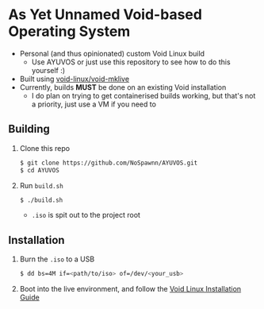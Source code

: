 # As Yet Unnamed Void-based Operating System

- Personal (and thus opinionated) custom Void Linux build
    - Use AYUVOS or just use this repository to see how to do this yourself :)
- Built using [void-linux/void-mklive](https://github.com/void-linux/void-mklive)
- Currently, builds **MUST** be done on an existing Void installation
    - I do plan on trying to get containerised builds working, but that's not a priority, just use a VM if you need to

## Building

1. Clone this repo

    ```sh
    $ git clone https://github.com/NoSpawnn/AYUVOS.git
    $ cd AYUVOS
    ```

2. Run `build.sh`

    ```sh
    $ ./build.sh
    ```

    - `.iso` is spit out to the project root

## Installation

1. Burn the `.iso` to a USB

    ```sh
    $ dd bs=4M if=<path/to/iso> of=/dev/<your_usb>
    ```

2. Boot into the live environment, and follow the [Void Linux Installation Guide](https://docs.voidlinux.org/installation/live-images/guide.html)
